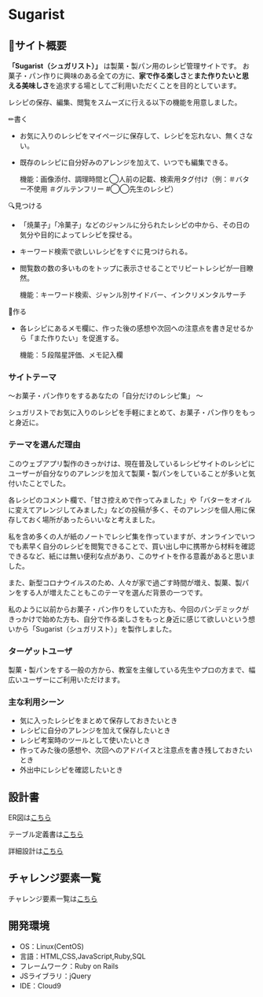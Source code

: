 # Sugarist

## 🍰サイト概要
**「Sugarist（シュガリスト）」** は製菓・製パン用のレシピ管理サイトです。
お菓子・パン作りに興味のある全ての方に、**家で作る楽しさ**と**また作りたいと思える美味しさ**を追求する場としてご利用いただくことを目的としています。

レシピの保存、編集、閲覧をスムーズに行える以下の機能を用意しました。

✏書く
- お気に入りのレシピをマイページに保存して、レシピを忘れない、無くさない。
- 既存のレシピに自分好みのアレンジを加えて、いつでも編集できる。


  機能：画像添付、調理時間と◯人前の記載、検索用タグ付け（例：＃バター不使用 ＃グルテンフリー #◯◯先生のレシピ）

🔍見つける
- 「焼菓子」「冷菓子」などのジャンルに分られたレシピの中から、その日の気分や目的によってレシピを探せる。
- キーワード検索で欲しいレシピをすぐに見つけられる。
- 閲覧数の数の多いものをトップに表示させることでリピートレシピが一目瞭然。


  機能：キーワード検索、ジャンル別サイドバー、インクリメンタルサーチ

🍪作る
- 各レシピにあるメモ欄に、作った後の感想や次回への注意点を書き足せるから「また作りたい」を促進する。


  機能：５段階星評価、メモ記入欄




### サイトテーマ
〜お菓子・パン作りをするあなたの「自分だけのレシピ集」 〜

シュガリストでお気に入りのレシピを手軽にまとめて、お菓子・パン作りをもっと身近に。

### テーマを選んだ理由
このウェブアプリ製作のきっかけは、現在普及しているレシピサイトのレシピにユーザーが自分なりのアレンジを加えて製菓・製パンをしていることが多いと気付いたことでした。

各レシピのコメント欄で、「甘さ控えめで作ってみました」や「バターをオイルに変えてアレンジしてみました」などの投稿が多く、そのアレンジを個人用に保存しておく場所があったらいいなと考えました。

私を含め多くの人が紙のノートでレシピ集を作っていますが、オンラインでいつでも素早く自分のレシピを閲覧できることで、買い出し中に携帯から材料を確認できるなど、紙には無い便利な点があり、このサイトを作る意義があると思いました。

また、新型コロナウイルスのため、人々が家で過ごす時間が増え、製菓、製パンをする人が増えたこともこのテーマを選んだ背景の一つです。

私のように以前からお菓子・パン作りをしていた方も、今回のパンデミックがきっかけで始めた方も、自分で作る楽しさをもっと身近に感じて欲しいという想いから「Sugarist（シュガリスト）」を製作しました。

### ターゲットユーザ
製菓・製パンをする一般の方から、教室を主催している先生やプロの方まで、幅広いユーザーにご利用いただけます。

### 主な利用シーン
- 気に入ったレシピをまとめて保存しておきたいとき
- レシピに自分のアレンジを加えて保存したいとき
- レシピ考案時のツールとして使いたいとき
- 作ってみた後の感想や、次回へのアドバイスと注意点を書き残しておきたいとき
- 外出中にレシピを確認したいとき


## 設計書
ER図は[こちら](https://drive.google.com/file/d/1Sy5Nl9zprL6-bNgsNWEjfbu47wPltREu/view?usp=sharing)

テーブル定義書は[こちら](https://docs.google.com/spreadsheets/d/1ktlQJJEd97ID8_3m4YRQLgq4fWqDe_aTYQcr9QHMZYQ/edit?usp=sharing)

詳細設計は[こちら](https://docs.google.com/spreadsheets/d/1EC_Vgv55GhMk44mnwuMUk9xZNg-xOS5s6zJDuNRfKv4/edit?usp=sharing)

## チャレンジ要素一覧
チャレンジ要素一覧は[こちら](https://docs.google.com/spreadsheets/d/1UJmLW89m2Tw3YHIT20ad-wnJoE250YFrzSJRKr7BlUM/edit?usp=sharing)
## 開発環境
- OS：Linux(CentOS)
- 言語：HTML,CSS,JavaScript,Ruby,SQL
- フレームワーク：Ruby on Rails
- JSライブラリ：jQuery
- IDE：Cloud9
